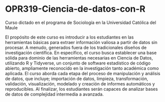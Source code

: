 # OPR319-Ciencia-de-datos-con-R
Curso dictado en el programa de Sociología en la Universidad Católica del Maule


El propósito de este curso es introducir a los estudiantes en las herramientas básicas para extraer información valiosa a partir de datos sin procesar. A menudo, generados fuera de los tradicionales diseños de investigación científica. En específico, el curso busca establecer una base sólida para dominio de las herramientas necesarias en Ciencia de Datos, utilizando R y Tidyverse, un conjunto de software estadístico de código abierto, ampliamente reconocido en la investigación tanto académica como aplicada. El curso aborda cada etapa del proceso de manipulación y análisis de datos, que incluye; importación de datos, limpieza, transformación, validación, visualización, modelado y creación de informes automáticos y reproducibles. Al finalizar, los estudiantes serán capaces de analizar bases de datos de complejidad intermedia a avanzada.
